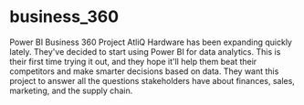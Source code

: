 # business_360
Power BI Business 360 Project
AtliQ Hardware has been expanding quickly lately. They've decided to start using Power BI for data analytics. This is their first time trying it out, and they hope it'll help them beat their competitors and make smarter decisions based on data. They want this project to answer all the questions stakeholders have about finances, sales, marketing, and the supply chain.
